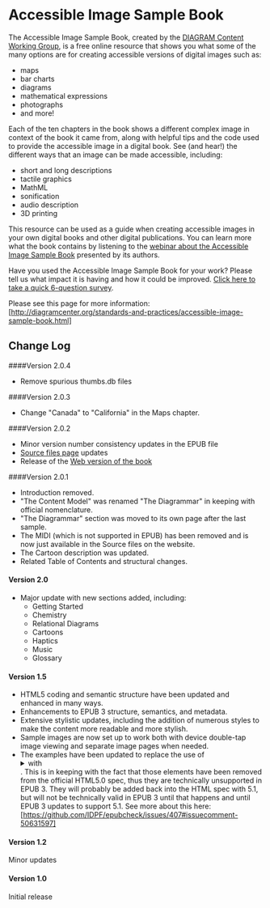 # Accessible Image Sample Book
The Accessible Image Sample Book, created by the [DIAGRAM Content Working Group](http://diagramcenter.org/about/working-groups.html), is a free online resource that shows you what some of the many options are for creating accessible versions of digital images such as:

- maps
- bar charts
- diagrams
- mathematical expressions
- photographs
- and more!

Each of the ten chapters in the book shows a different complex image in context of the book it came from, along with helpful tips and the code used to provide the accessible image in a digital book. See (and hear!) the different ways that an image can be made accessible, including:

- short and long descriptions
- tactile graphics
- MathML
- sonification
- audio description
- 3D printing

This resource can be used as a guide when creating accessible images in your own digital books and other digital publications. You can learn more what the book contains by listening to the [webinar about the Accessible Image Sample Book](http://diagramcenter.org/webinars.html#aisb) presented by its authors.

Have you used the Accessible Image Sample Book for your work? Please tell us what impact it is having and how it could be improved. [Click here to take a quick 6-question survey](https://www.surveymonkey.com/s/JD78MHF).

Please see this page for more information:
[http://diagramcenter.org/standards-and-practices/accessible-image-sample-book.html]


## Change Log

####Version 2.0.4
- Remove spurious thumbs.db files

####Version 2.0.3
- Change "Canada" to "California" in the Maps chapter.

####Version 2.0.2
- Minor version number consistency updates in the EPUB file
- [Source files page](http://diagramcenter.org/samplebook/SourceFiles/index.xhtml) updates
- Release of the [Web version of the book](http://diagramcenter.org/samplebook/index.xhtml)

####Version 2.0.1
- Introduction removed.
- "The Content Model" was renamed "The Diagrammar" in keeping with official nomenclature.
- "The Diagrammar" section was moved to its own page after the last sample.
- The MIDI (which is not supported in EPUB) has been removed and is now just available in the Source files on the website.
- The Cartoon description was updated.
- Related Table of Contents and structural changes.

#### Version 2.0
- Major update with new sections added, including:
	- Getting Started
	- Chemistry
	- Relational Diagrams
	- Cartoons
	- Haptics
	- Music
	- Glossary

#### Version 1.5
- HTML5 coding and semantic structure have been updated and enhanced in many ways.
- Enhancements to EPUB 3 structure, semantics, and metadata.
- Extensive stylistic updates, including the addition of numerous styles to make the content more readable and more stylish.
- Sample images are now set up to work both with device double-tap image viewing and separate image pages when needed.
- The examples have been updated to replace the use of <details> and <summary> with <aside>. This is in keeping with the fact that those elements have been removed from the official HTML5.0 spec, thus they are technically unsupported in EPUB 3. They will probably be added back into the HTML spec with 5.1, but will not be technically valid in EPUB 3 until that happens and until EPUB 3 updates to support 5.1. See more about this here: [https://github.com/IDPF/epubcheck/issues/407#issuecomment-50631597]

#### Version 1.2
Minor updates

#### Version 1.0
Initial release